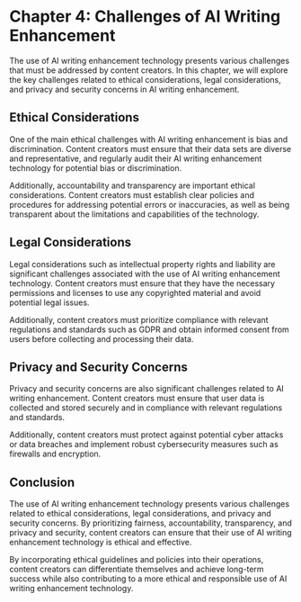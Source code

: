 Chapter 4: Challenges of AI Writing Enhancement
===============================================

The use of AI writing enhancement technology presents various challenges that must be addressed by content creators. In this chapter, we will explore the key challenges related to ethical considerations, legal considerations, and privacy and security concerns in AI writing enhancement.

Ethical Considerations
----------------------

One of the main ethical challenges with AI writing enhancement is bias and discrimination. Content creators must ensure that their data sets are diverse and representative, and regularly audit their AI writing enhancement technology for potential bias or discrimination.

Additionally, accountability and transparency are important ethical considerations. Content creators must establish clear policies and procedures for addressing potential errors or inaccuracies, as well as being transparent about the limitations and capabilities of the technology.

Legal Considerations
--------------------

Legal considerations such as intellectual property rights and liability are significant challenges associated with the use of AI writing enhancement technology. Content creators must ensure that they have the necessary permissions and licenses to use any copyrighted material and avoid potential legal issues.

Additionally, content creators must prioritize compliance with relevant regulations and standards such as GDPR and obtain informed consent from users before collecting and processing their data.

Privacy and Security Concerns
-----------------------------

Privacy and security concerns are also significant challenges related to AI writing enhancement. Content creators must ensure that user data is collected and stored securely and in compliance with relevant regulations and standards.

Additionally, content creators must protect against potential cyber attacks or data breaches and implement robust cybersecurity measures such as firewalls and encryption.

Conclusion
----------

The use of AI writing enhancement technology presents various challenges related to ethical considerations, legal considerations, and privacy and security concerns. By prioritizing fairness, accountability, transparency, and privacy and security, content creators can ensure that their use of AI writing enhancement technology is ethical and effective.

By incorporating ethical guidelines and policies into their operations, content creators can differentiate themselves and achieve long-term success while also contributing to a more ethical and responsible use of AI writing enhancement technology.
